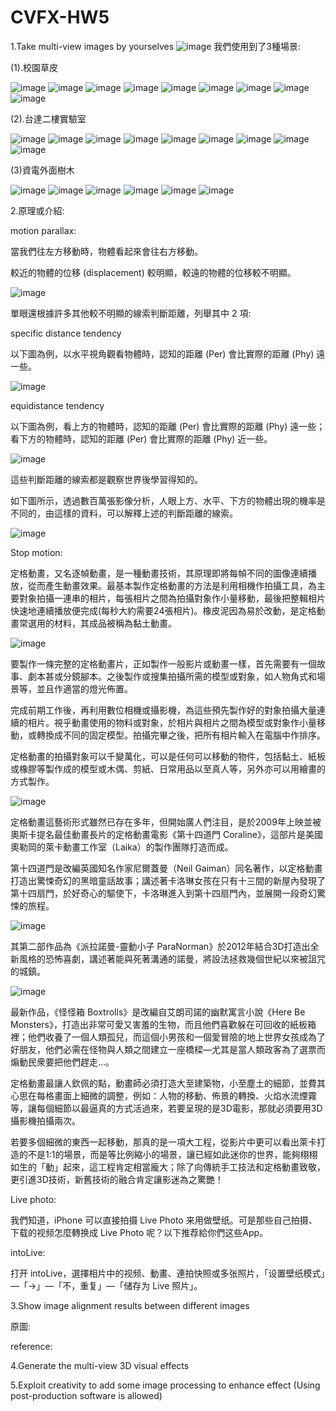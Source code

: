 # CVFX-HW5

1.Take multi-view images by yourselves
![image](https://github.com/willy-lo/CVFX-HW5/blob/master/cv_hw5/tree_500.gif)
我們使用到了3種場景:

(1).校園草皮 

![image](https://github.com/willy-lo/CVFX-HW5/blob/master/cv_hw5/1%20resized.jpg)
![image](https://github.com/willy-lo/CVFX-HW5/blob/master/cv_hw5/2%20resized.jpg)
![image](https://github.com/willy-lo/CVFX-HW5/blob/master/cv_hw5/3%20resized.jpg)
![image](https://github.com/willy-lo/CVFX-HW5/blob/master/cv_hw5/4%20resized.jpg)
![image](https://github.com/willy-lo/CVFX-HW5/blob/master/cv_hw5/5%20resized.jpg)
![image](https://github.com/willy-lo/CVFX-HW5/blob/master/cv_hw5/6%20resized.jpg)
![image](https://github.com/willy-lo/CVFX-HW5/blob/master/cv_hw5/7%20resized.jpg)
![image](https://github.com/willy-lo/CVFX-HW5/blob/master/cv_hw5/8%20resized.jpg)
![image](https://github.com/willy-lo/CVFX-HW5/blob/master/cv_hw5/9%20resized.jpg)

(2).台達二樓實驗室 

![image](https://github.com/willy-lo/CVFX-HW5/blob/master/cv_hw5/10%20resized.jpg)
![image](https://github.com/willy-lo/CVFX-HW5/blob/master/cv_hw5/11%20resized.jpg)
![image](https://github.com/willy-lo/CVFX-HW5/blob/master/cv_hw5/12%20resized.jpg)
![image](https://github.com/willy-lo/CVFX-HW5/blob/master/cv_hw5/25%20resized.jpg)
![image](https://github.com/willy-lo/CVFX-HW5/blob/master/cv_hw5/26%20resized.jpg)
![image](https://github.com/willy-lo/CVFX-HW5/blob/master/cv_hw5/27%20resized.jpg)
![image](https://github.com/willy-lo/CVFX-HW5/blob/master/cv_hw5/40%20resized.jpg)
![image](https://github.com/willy-lo/CVFX-HW5/blob/master/cv_hw5/41%20resized.jpg)
![image](https://github.com/willy-lo/CVFX-HW5/blob/master/cv_hw5/42%20resized.jpg)



(3)資電外面樹木

![image](https://github.com/willy-lo/CVFX-HW5/blob/master/cv_hw5/43%20resized.jpg)
![image](https://github.com/willy-lo/CVFX-HW5/blob/master/cv_hw5/44%20resized.jpg)
![image](https://github.com/willy-lo/CVFX-HW5/blob/master/cv_hw5/46%20resized.jpg)
![image](https://github.com/willy-lo/CVFX-HW5/blob/master/cv_hw5/47%20resized.jpg)
![image](https://github.com/willy-lo/CVFX-HW5/blob/master/cv_hw5/49%20resized.jpg)
![image](https://github.com/willy-lo/CVFX-HW5/blob/master/cv_hw5/50%20resized.jpg)

2.原理或介紹:

motion parallax:

當我們往左方移動時，物體看起來會往右方移動。

較近的物體的位移 (displacement) 較明顯，較遠的物體的位移較不明顯。

![image](https://github.com/willy-lo/CVFX-HW5/blob/master/cv_hw5/cut1.JPG)

單眼還根據許多其他較不明顯的線索判斷距離，列舉其中 2 項:

specific distance tendency

以下圖為例，以水平視角觀看物體時，認知的距離 (Per) 會比實際的距離 (Phy) 遠一些。

![image](https://github.com/willy-lo/CVFX-HW5/blob/master/cv_hw5/cut2.JPG)

equidistance tendency

以下圖為例，看上方的物體時，認知的距離 (Per) 會比實際的距離 (Phy) 遠一些；看下方的物體時，認知的距離 (Per) 會比實際的距離 (Phy) 近一些。

![image](https://github.com/willy-lo/CVFX-HW5/blob/master/cv_hw5/cut3.JPG)

這些判斷距離的線索都是觀察世界後學習得知的。

如下圖所示，透過數百萬張影像分析，人眼上方、水平、下方的物體出現的機率是不同的，由這樣的資料，可以解釋上述的判斷距離的線索。

![image](https://github.com/willy-lo/CVFX-HW5/blob/master/cv_hw5/cut4.JPG)

Stop motion:

定格動畫，又名逐幀動畫，是一種動畫技術，其原理即將每幀不同的圖像連續播放，從而產生動畫效果。最基本製作定格動畫的方法是利用相機作拍攝工具，為主要對象拍攝一連串的相片，每張相片之間為拍攝對象作小量移動，最後把整輯相片快速地連續播放便完成(每秒大約需要24張相片)。橡皮泥因為易於改動，是定格動畫常選用的材料，其成品被稱為黏土動畫。

![image](https://github.com/willy-lo/CVFX-HW5/blob/master/cv_hw5/cut5.JPG)

要製作一條完整的定格動畫片，正如製作一般影片或動畫一樣，首先需要有一個故事、劇本甚或分鏡腳本。之後製作或搜集拍攝所需的模型或對象，如人物角式和場景等，並且作適當的燈光佈置。

完成前期工作後，再利用數位相機或攝影機，為這些預先製作好的對象拍攝大量連續的相片。視乎動畫使用的物料或對象，於相片與相片之間為模型或對象作小量移動，或轉換成不同的固定模型。拍攝完畢之後，把所有相片輸入在電腦中作排序。

定格動畫的拍攝對象可以千變萬化，可以是任何可以移動的物件，包括黏土、紙板或橡膠等製作成的模型或木偶、剪紙、日常用品以至真人等，另外亦可以用繪畫的方式製作。

![image](https://github.com/willy-lo/CVFX-HW5/blob/master/cv_hw5/cut6.JPG)

定格動畫這藝術形式雖然已存在多年，但開始廣人們注目，是於2009年上映並被奧斯卡提名最佳動畫長片的定格動畫電影《第十四道門 Coraline》，這部片是美國奧勒岡的萊卡動畫工作室（Laika）的製作團隊打造而成。
 
第十四道門是改編英國知名作家尼爾蓋曼（Neil Gaiman）同名著作，以定格動畫打造出驚悚奇幻的黑暗童話故事；講述著卡洛琳女孩在只有十三間的新屋內發現了第十四扇門，於好奇心的驅使下，卡洛琳進入到第十四扇門內，並展開一段奇幻驚悚的旅程。

![image](https://github.com/willy-lo/CVFX-HW5/blob/master/cv_hw5/cut7.JPG)

其第二部作品為《派拉諾曼-靈動小子 ParaNorman》於2012年結合3D打造出全新風格的恐怖喜劇，講述著能與死著溝通的諾曼，將設法拯救幾個世紀以來被詛咒的城鎮。

![image](https://github.com/willy-lo/CVFX-HW5/blob/master/cv_hw5/cut8.JPG)

最新作品，《怪怪箱 Boxtrolls》是改編自艾朗司諾的幽默寓言小說《Here Be Monsters》，打造出非常可愛又害羞的生物，而且他們喜歡躲在可回收的紙板箱裡；他們收養了一個人類孤兒，而這個小男孩和一個愛冒險的地上世界女孩成為了好朋友，他們必需在怪物與人類之間建立一座橋樑—尤其是當人類政客為了選票而煽動民衆要把他們趕走…。

定格動畫最讓人欽佩的點，動畫師必須打造大至建築物，小至塵土的細節，並費其心思在每格畫面上細微的調整，例如：人物的移動、佈景的轉換、火焰水流煙霧等，讓每個細節以最逼真的方式活過來，若要呈現的是3D電影，那就必須要用3D攝影機拍攝兩次。

若要多個細微的東西一起移動，那真的是一項大工程，從影片中更可以看出萊卡打造的不是1:1的場景，而是等比例縮小的場景，讓已經如此迷你的世界，能夠栩栩如生的「動」起來，這工程肯定相當龐大；除了向傳統手工技法和定格動畫致敬，更引進3D技術，新舊技術的融合肯定讓影迷為之驚艷！

 Live photo:
 
 我們知道，iPhone 可以直接拍摄 Live Photo 来用做壁纸。可是那些自己拍摄、下载的视频怎麼轉换成 Live Photo 呢？以下推荐給你們这些App。
 
 intoLive:
 
 打开 intoLive，選擇相片中的视频、動畫、連拍快照或多张照片，「设置壁纸模式」—「→」—「不，重复」—「储存为 Live 照片」。
 




 
3.Show image alignment results between different images

原圖:

reference:

4.Generate the multi-view 3D visual effects


5.Exploit creativity to add some image processing to enhance effect (Using post-production software is allowed)

